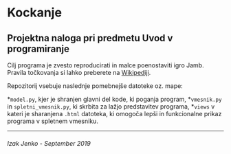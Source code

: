 # Kockanje

## Projektna naloga pri predmetu Uvod v programiranje

Cilj programa je zvesto reproducirati in malce poenostaviti igro Jamb. Pravila točkovanja si lahko preberete na [Wikipediji](https://en.wikipedia.org/wiki/Yahtzee#Rules).

Repozitorij vsebuje naslednje pomebnejše datoteke oz. mape:

*`model.py`, kjer je shranjen glavni del kode, ki poganja program, 
*`vmesnik.py` in `spletni_vmesnik.py`, ki skrbita za lažjo predstavitev programa,
*`views` v kateri je sharanjena `.html` datoteka, ki omogoča lepši in funkcionalne prikaz programa v spletnem vmesniku. 

___
###### Izak Jenko - September 2019